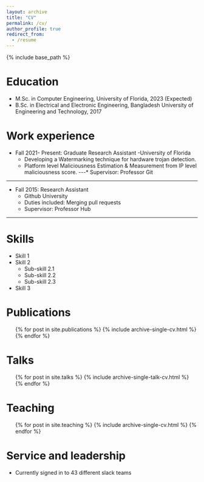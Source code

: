 ```yaml
---
layout: archive
title: "CV"
permalink: /cv/
author_profile: true
redirect_from:
  - /resume
---
```


{% include base_path %}

Education
======
* M.Sc. in Computer Engineering, University of Florida, 2023 (Expected)
* B.Sc. in Electrical and Electronic Engineering, Bangladesh University of Engineering and Technology, 2017

Work experience
======
* Fall 2021- Present: Graduate Research Assistant -University of Florida
  * Developing a Watermarking technique for hardware trojan detection.
  * Platform level Maliciousness Estimation & Measurement from IP level maliciousness score.
  ---* Supervisor: Professor Git
---
* Fall 2015: Research Assistant
  * Github University
  * Duties included: Merging pull requests
  * Supervisor: Professor Hub
---
Skills
======
* Skill 1
* Skill 2
  * Sub-skill 2.1
  * Sub-skill 2.2
  * Sub-skill 2.3
* Skill 3

Publications
======
  <ul>{% for post in site.publications %}
    {% include archive-single-cv.html %}
  {% endfor %}</ul>
  
Talks
======
  <ul>{% for post in site.talks %}
    {% include archive-single-talk-cv.html %}
  {% endfor %}</ul>
  
Teaching
======
  <ul>{% for post in site.teaching %}
    {% include archive-single-cv.html %}
  {% endfor %}</ul>
  
Service and leadership
======
* Currently signed in to 43 different slack teams
